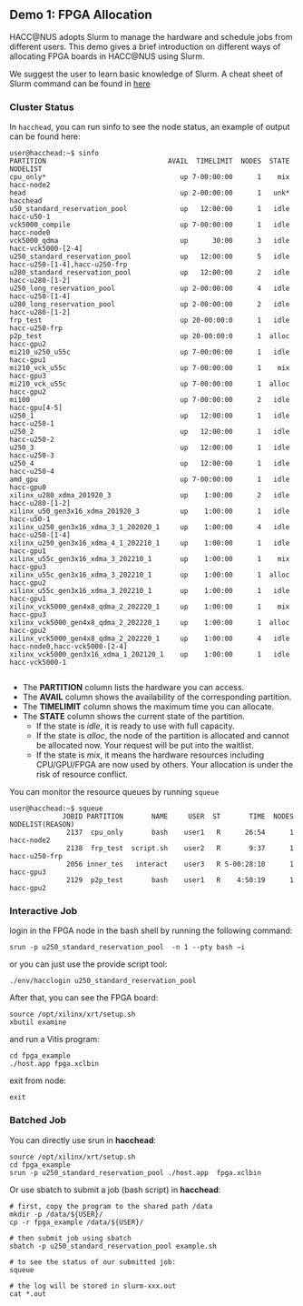 ## Demo 1:  FPGA Allocation

HACC@NUS adopts Slurm to manage the hardware and schedule jobs from different users.
This demo gives a brief introduction on different ways of allocating FPGA boards in HACC@NUS using Slurm. 


We suggest the user to learn basic knowledge of Slurm. A cheat sheet of Slurm command can be found in [here](doc/slurm.pdf)



### Cluster Status

In ```hacchead```, you can run sinfo to see the node status, an example of output can be found here:

```
user@hacchead:~$ sinfo
PARTITION                              AVAIL  TIMELIMIT  NODES  STATE NODELIST
cpu_only*                                 up 7-00:00:00      1    mix hacc-node2
head                                      up 2-00:00:00      1   unk* hacchead
u50_standard_reservation_pool             up   12:00:00      1   idle hacc-u50-1
vck5000_compile                           up 7-00:00:00      1   idle hacc-node0
vck5000_qdma                              up      30:00      3   idle hacc-vck5000-[2-4]
u250_standard_reservation_pool            up   12:00:00      5   idle hacc-u250-[1-4],hacc-u250-frp
u280_standard_reservation_pool            up   12:00:00      2   idle hacc-u280-[1-2]
u250_long_reservation_pool                up 2-00:00:00      4   idle hacc-u250-[1-4]
u280_long_reservation_pool                up 2-00:00:00      2   idle hacc-u280-[1-2]
frp_test                                  up 20-00:00:0      1   idle hacc-u250-frp
p2p_test                                  up 20-00:00:0      1  alloc hacc-gpu2
mi210_u250_u55c                           up 7-00:00:00      1   idle hacc-gpu1
mi210_vck_u55c                            up 7-00:00:00      1    mix hacc-gpu3
mi210_vck_u55c                            up 7-00:00:00      1  alloc hacc-gpu2
mi100                                     up 7-00:00:00      2   idle hacc-gpu[4-5]
u250_1                                    up   12:00:00      1   idle hacc-u250-1
u250_2                                    up   12:00:00      1   idle hacc-u250-2
u250_3                                    up   12:00:00      1   idle hacc-u250-3
u250_4                                    up   12:00:00      1   idle hacc-u250-4
amd_gpu                                   up 7-00:00:00      1   idle hacc-gpu0
xilinx_u280_xdma_201920_3                 up    1:00:00      2   idle hacc-u280-[1-2]
xilinx_u50_gen3x16_xdma_201920_3          up    1:00:00      1   idle hacc-u50-1
xilinx_u250_gen3x16_xdma_3_1_202020_1     up    1:00:00      4   idle hacc-u250-[1-4]
xilinx_u250_gen3x16_xdma_4_1_202210_1     up    1:00:00      1   idle hacc-gpu1
xilinx_u55c_gen3x16_xdma_3_202210_1       up    1:00:00      1    mix hacc-gpu3
xilinx_u55c_gen3x16_xdma_3_202210_1       up    1:00:00      1  alloc hacc-gpu2
xilinx_u55c_gen3x16_xdma_3_202210_1       up    1:00:00      1   idle hacc-gpu1
xilinx_vck5000_gen4x8_qdma_2_202220_1     up    1:00:00      1    mix hacc-gpu3
xilinx_vck5000_gen4x8_qdma_2_202220_1     up    1:00:00      1  alloc hacc-gpu2
xilinx_vck5000_gen4x8_qdma_2_202220_1     up    1:00:00      4   idle hacc-node0,hacc-vck5000-[2-4]
xilinx_vck5000_gen3x16_xdma_1_202120_1    up    1:00:00      1   idle hacc-vck5000-1


``` 



- The __PARTITION__ column lists the hardware you can access.
- The __AVAIL__ column shows the availability of the corresponding partition.
- The __TIMELIMIT__ column shows the maximum time you can allocate.
- The __STATE__ column shows the current state of the partition.
    + If the state is _idle_, it is ready to use with full capacity.
    + If the state is _alloc_, the node of the partition is allocated and cannot be allocated now. Your request will be put into the waitlist.
    + If the state is _mix_, it means the hardware resources including CPU/GPU/FPGA are now used by others. Your allocation is under the risk of resource conflict.



You can monitor the resource queues by running ```squeue```


```
user@hacchead:~$ squeue 
             JOBID PARTITION       NAME     USER  ST       TIME  NODES NODELIST(REASON)
              2137  cpu_only       bash    user1   R      26:54      1 hacc-node2
              2138  frp_test  script.sh    user2   R       9:37      1 hacc-u250-frp
              2056 inner_tes   interact    user3   R 5-00:28:10      1 hacc-gpu3
              2129  p2p_test       bash    user1   R    4:50:19      1 hacc-gpu2

```


### Interactive Job
login in the FPGA node in the bash shell by running the following command:
```
srun -p u250_standard_reservation_pool  -n 1 --pty bash –i

```
or you can just use the provide script tool:

```
./env/hacclogin u250_standard_reservation_pool 
```


After that, you can see the FPGA board:
```
source /opt/xilinx/xrt/setup.sh
xbutil examine
```
and run a Vitis program:
```
cd fpga_example
./host.app fpga.xclbin
```

exit from node:
```
exit
```


### Batched Job

You can directly use srun in __hacchead__:

```
source /opt/xilinx/xrt/setup.sh
cd fpga_example
srun -p u250_standard_reservation_pool ./host.app  fpga.xclbin 

```

Or use sbatch to submit a job (bash script) in __hacchead__:
```
# first, copy the program to the shared path /data
mkdir -p /data/${USER}/
cp -r fpga_example /data/${USER}/

# then submit job using sbatch
sbatch -p u250_standard_reservation_pool example.sh 

# to see the status of our submitted job:
squeue

# the log will be stored in slurm-xxx.out
cat *.out

```



